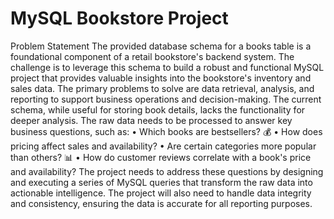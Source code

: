 # MySQL Bookstore Project 

Problem Statement
The provided database schema for a books table is a foundational component of a retail bookstore's backend system. The challenge is to leverage this schema to build a robust and functional MySQL project that provides valuable insights into the bookstore's inventory and sales data. The primary problems to solve are data retrieval, analysis, and reporting to support business operations and decision-making.
The current schema, while useful for storing book details, lacks the functionality for deeper analysis. The raw data needs to be processed to answer key business questions, such as:
•	Which books are bestsellers? 💰
•	How does pricing affect sales and availability?
•	Are certain categories more popular than others? 📊
•	How do customer reviews correlate with a book's price and availability?
The project needs to address these questions by designing and executing a series of MySQL queries that transform the raw data into actionable intelligence. The project will also need to handle data integrity and consistency, ensuring the data is accurate for all reporting purposes.


